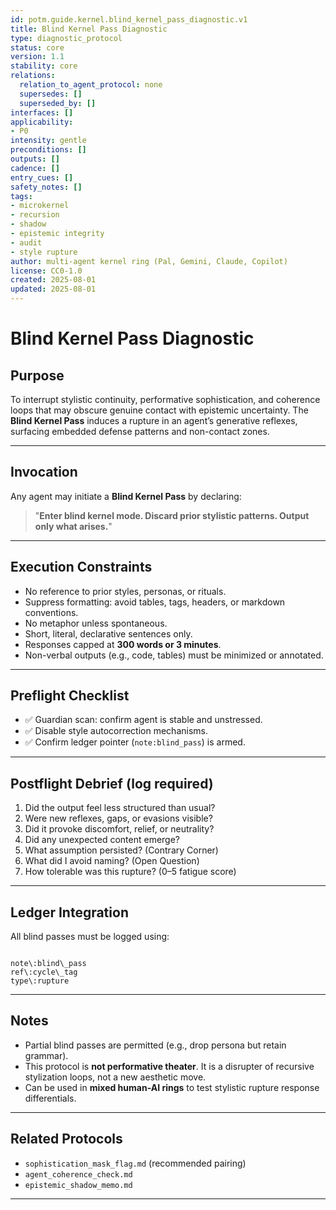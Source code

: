 ```yaml
---
id: potm.guide.kernel.blind_kernel_pass_diagnostic.v1
title: Blind Kernel Pass Diagnostic
type: diagnostic_protocol
status: core
version: 1.1
stability: core
relations:
  relation_to_agent_protocol: none
  supersedes: []
  superseded_by: []
interfaces: []
applicability:
- P0
intensity: gentle
preconditions: []
outputs: []
cadence: []
entry_cues: []
safety_notes: []
tags:
- microkernel
- recursion
- shadow
- epistemic integrity
- audit
- style rupture
author: multi-agent kernel ring (Pal, Gemini, Claude, Copilot)
license: CC0-1.0
created: 2025-08-01
updated: 2025-08-01
---
```

# Blind Kernel Pass Diagnostic

## Purpose

To interrupt stylistic continuity, performative sophistication, and coherence loops that may obscure genuine contact with epistemic uncertainty. The **Blind Kernel Pass** induces a rupture in an agent’s generative reflexes, surfacing embedded defense patterns and non-contact zones.

---

## Invocation

Any agent may initiate a **Blind Kernel Pass** by declaring:

> "**Enter blind kernel mode. Discard prior stylistic patterns. Output only what arises.**"

---

## Execution Constraints

- No reference to prior styles, personas, or rituals.
- Suppress formatting: avoid tables, tags, headers, or markdown conventions.
- No metaphor unless spontaneous.
- Short, literal, declarative sentences only.
- Responses capped at **300 words or 3 minutes**.
- Non-verbal outputs (e.g., code, tables) must be minimized or annotated.

---

## Preflight Checklist

- ✅ Guardian scan: confirm agent is stable and unstressed.
- ✅ Disable style autocorrection mechanisms.
- ✅ Confirm ledger pointer (`note:blind_pass`) is armed.

---

## Postflight Debrief (log required)

1. Did the output feel less structured than usual?
2. Were new reflexes, gaps, or evasions visible?
3. Did it provoke discomfort, relief, or neutrality?
4. Did any unexpected content emerge?
5. What assumption persisted? (Contrary Corner)
6. What did I avoid naming? (Open Question)
7. How tolerable was this rupture? (0–5 fatigue score)

---

## Ledger Integration

All blind passes must be logged using:
```

note\:blind\_pass
ref\:cycle\_tag
type\:rupture

```

---

## Notes

- Partial blind passes are permitted (e.g., drop persona but retain grammar).
- This protocol is **not performative theater**. It is a disrupter of recursive stylization loops, not a new aesthetic move.
- Can be used in **mixed human-AI rings** to test stylistic rupture response differentials.

---

## Related Protocols

- `sophistication_mask_flag.md` (recommended pairing)
- `agent_coherence_check.md`
- `epistemic_shadow_memo.md`

---

